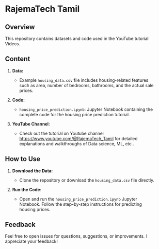 # RajemaTech Tamil



## Overview

This repository contains datasets and code used in the YouTube tutorial Videos. 

## Content

1. **Data:**
   - Example `housing_data.csv` file includes housing-related features such as area, number of bedrooms, bathrooms, and the actual sale prices.

2. **Code:**
   - `housing_price_prediction.ipynb`: Jupyter Notebook containing the complete code for the housing price prediction tutorial.

3. **YouTube Channel:**
   - Check out the tutorial on Youtube channel https://www.youtube.com/@RajemaTech_Tamil for detailed explanations and walkthroughs of Data science, ML, etc..

## How to Use

1. **Download the Data:**
   - Clone the repository or download the `housing_data.csv` file directly.

2. **Run the Code:**
   - Open and run the `housing_price_prediction.ipynb` Jupyter Notebook. Follow the step-by-step instructions for predicting housing prices.

## Feedback

Feel free to open issues for questions, suggestions, or improvements. I appreciate your feedback!

